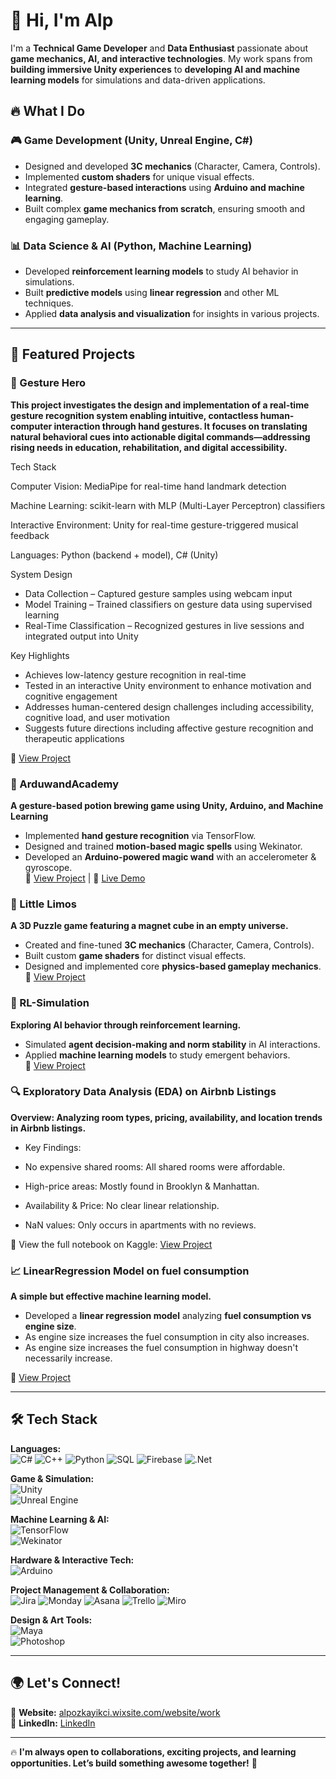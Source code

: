 # 👋 Hi, I'm Alp 

I'm a **Technical Game Developer** and **Data Enthusiast** passionate about **game mechanics, AI, and interactive technologies**. My work spans from **building immersive Unity experiences** to **developing AI and machine learning models** for simulations and data-driven applications.  

## 🔥 What I Do  

### 🎮 Game Development (Unity, Unreal Engine, C#)  
- Designed and developed **3C mechanics** (Character, Camera, Controls).  
- Implemented **custom shaders** for unique visual effects.  
- Integrated **gesture-based interactions** using **Arduino and machine learning**.  
- Built complex **game mechanics from scratch**, ensuring smooth and engaging gameplay.  

### 📊 Data Science & AI (Python, Machine Learning)  
- Developed **reinforcement learning models** to study AI behavior in simulations.  
- Built **predictive models** using **linear regression** and other ML techniques.  
- Applied **data analysis and visualization** for insights in various projects.  

---

## 🚀 Featured Projects  

### 🎸 Gesture Hero
**This project investigates the design and implementation of a real-time gesture recognition system enabling intuitive, contactless human-computer interaction through hand gestures. It focuses on translating natural behavioral cues into actionable digital commands—addressing rising needs in education, rehabilitation, and digital accessibility.**

Tech Stack

Computer Vision: MediaPipe for real-time hand landmark detection

Machine Learning: scikit-learn with MLP (Multi-Layer Perceptron) classifiers

Interactive Environment: Unity for real-time gesture-triggered musical feedback

Languages: Python (backend + model), C# (Unity)

System Design
- Data Collection – Captured gesture samples using webcam input
- Model Training – Trained classifiers on gesture data using supervised learning
- Real-Time Classification – Recognized gestures in live sessions and integrated output into Unity

Key Highlights
- Achieves low-latency gesture recognition in real-time
- Tested in an interactive Unity environment to enhance motivation and cognitive engagement
- Addresses human-centered design challenges including accessibility, cognitive load, and user motivation
- Suggests future directions including affective gesture recognition and therapeutic applications
  
🔗 [View Project](https://github.com/DarkInvader-ux/SCM_Project)

### 🧙 ArduwandAcademy  
**A gesture-based potion brewing game using Unity, Arduino, and Machine Learning**  
- Implemented **hand gesture recognition** via TensorFlow.  
- Designed and trained **motion-based magic spells** using Wekinator.  
- Developed an **Arduino-powered magic wand** with an accelerometer & gyroscope.  
🔗 [View Project](https://github.com/DarkInvader-ux/ArduwandAcademy) | 🎥 [Live Demo](https://www.youtube.com/watch?v=kKPdtvjVukQ)  

### 🧩 Little Limos  
**A 3D Puzzle game featuring a magnet cube in an empty universe.**  
- Created and fine-tuned **3C mechanics** (Character, Camera, Controls).  
- Built custom **game shaders** for distinct visual effects.  
- Designed and implemented core **physics-based gameplay mechanics**.  
🔗 [View Project](https://github.com/DarkInvader-ux/Little-Limos)  

### 🤖 RL-Simulation  
**Exploring AI behavior through reinforcement learning.**  
- Simulated **agent decision-making and norm stability** in AI interactions.  
- Applied **machine learning models** to study emergent behaviors.  
🔗 [View Project](https://github.com/DarkInvader-ux/RL-Simulation)

### 🔍 Exploratory Data Analysis (EDA) on Airbnb Listings
  **Overview: Analyzing room types, pricing, availability, and location trends in Airbnb listings.**
          
  - Key Findings:
          
  - No expensive shared rooms: All shared rooms were affordable.
          
  - High-price areas: Mostly found in Brooklyn & Manhattan.
          
  - Availability & Price: No clear linear relationship.
          
   - NaN values: Only occurs in apartments with no reviews.

  📌 View the full notebook on Kaggle: [View Project](https://www.kaggle.com/code/alpozkayikci/airbnb-analysis)

### 📈 LinearRegression Model on fuel consumption
**A simple but effective machine learning model.**  
- Developed a **linear regression model** analyzing **fuel consumption vs engine size**.
- As engine size increases the fuel consumption in city also increases.
- As engine size increases the fuel consumption in highway doesn't necessarily increase.
  
🔗 [View Project](https://github.com/DarkInvader-ux/LinearRegression)  

---

## 🛠️ Tech Stack  

**Languages:**  
![C#](https://img.shields.io/badge/C%23-%23239120.svg?style=flat&logo=c-sharp&logoColor=white)
![C++](https://img.shields.io/badge/-C++-blue?logo=cplusplus)
![Python](https://img.shields.io/badge/Python-%233776AB.svg?style=flat&logo=python&logoColor=white)
![SQL](https://img.shields.io/badge/-SQL-000?&logo=MySQL&logoColor=4479A1)
![Firebase](https://img.shields.io/badge/Firebase-FFCA28?style=flat&logo=Firebase&logoColor=white)
![.Net](https://img.shields.io/badge/-.NET%206.0-blueviolet)

**Game & Simulation:**  
![Unity](https://img.shields.io/badge/Unity-100000?style=flat&logo=unity&logoColor=white)  
![Unreal Engine](https://img.shields.io/badge/Unreal%20Engine-0E1128?style=flat&logo=unreal-engine&logoColor=white)  

**Machine Learning & AI:**  
![TensorFlow](https://img.shields.io/badge/TensorFlow-%23FF6F00.svg?style=flat&logo=tensorflow&logoColor=white)  
![Wekinator](https://img.shields.io/badge/Wekinator-%23A020F0.svg?style=flat)  

**Hardware & Interactive Tech:**  
![Arduino](https://img.shields.io/badge/Arduino-%2300979D.svg?style=flat&logo=arduino&logoColor=white)  

**Project Management & Collaboration:**  
![Jira](https://img.shields.io/badge/Jira-0052CC?style=flat&logo=jira&logoColor=white)  ![Monday](https://img.shields.io/badge/Monday-ff6f00?style=flat&logo=monday&logoColor=white)  ![Asana](https://img.shields.io/badge/Asana-273347?style=flat&logo=asana&logoColor=white)  ![Trello](https://img.shields.io/badge/Trello-0052CC?logo=trello&logoColor=fff) ![Miro](https://img.shields.io/badge/Miro-050038?style=for-the-badge&logo=Miro&logoColor=white)

**Design & Art Tools:**  
![Maya](https://img.shields.io/badge/Maya-00C4B3?style=flat&logo=autodesk&logoColor=white)  
![Photoshop](https://img.shields.io/badge/Photoshop-31A8FF?style=flat&logo=adobe-photoshop&logoColor=white)  

---

## 🌍 Let's Connect!  

🔗 **Website:** [alpozkayikci.wixsite.com/website/work](https://alpozkayikci.wixsite.com/website/work)  
🔗 **LinkedIn:** [LinkedIn](https://es.linkedin.com/in/ismail-alp-ozkayikci-a949011bb)  

---

🔥 **I'm always open to collaborations, exciting projects, and learning opportunities. Let’s build something awesome together!** 🚀  
